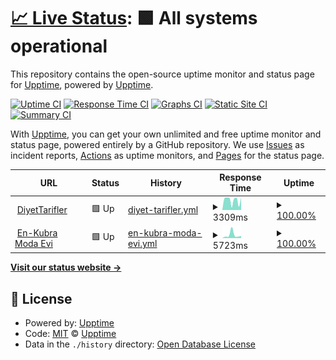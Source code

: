 # [📈 Live Status](https://demo.upptime.js.org): <!--live status--> **🟩 All systems operational**

This repository contains the open-source uptime monitor and status page for [Upptime](https://upptime.js.org), powered by [Upptime](https://github.com/upptime/upptime).

[![Uptime CI](https://github.com/akndore/diyetTariflerUp/workflows/Uptime%20CI/badge.svg)](https://github.com/akndore/diyetTariflerUp/actions?query=workflow%3A%22Uptime+CI%22)
[![Response Time CI](https://github.com/akndore/diyetTariflerUp/workflows/Response%20Time%20CI/badge.svg)](https://github.com/akndore/diyetTariflerUp/actions?query=workflow%3A%22Response+Time+CI%22)
[![Graphs CI](https://github.com/akndore/diyetTariflerUp/workflows/Graphs%20CI/badge.svg)](https://github.com/akndore/diyetTariflerUp/actions?query=workflow%3A%22Graphs+CI%22)
[![Static Site CI](https://github.com/akndore/diyetTariflerUp/workflows/Static%20Site%20CI/badge.svg)](https://github.com/akndore/diyetTariflerUp/actions?query=workflow%3A%22Static+Site+CI%22)
[![Summary CI](https://github.com/akndore/diyetTariflerUp/workflows/Summary%20CI/badge.svg)](https://github.com/akndore/diyetTariflerUp/actions?query=workflow%3A%22Summary+CI%22)

With [Upptime](https://upptime.js.org), you can get your own unlimited and free uptime monitor and status page, powered entirely by a GitHub repository. We use [Issues](https://github.com/upptime/upptime/issues) as incident reports, [Actions](https://github.com/akndore/diyetTariflerUp/actions) as uptime monitors, and [Pages](https://demo.upptime.js.org) for the status page.

<!--start: status pages-->
<!-- This summary is generated by Upptime (https://github.com/upptime/upptime) -->
<!-- Do not edit this manually, your changes will be overwritten -->
<!-- prettier-ignore -->
| URL | Status | History | Response Time | Uptime |
| --- | ------ | ------- | ------------- | ------ |
| <img alt="" src="https://favicons.githubusercontent.com/www.diyettarifler.net" height="13"> [DiyetTarifler](https://www.diyettarifler.net/) | 🟩 Up | [diyet-tarifler.yml](https://github.com/akndore/diyetTariflerUp/commits/HEAD/history/diyet-tarifler.yml) | <details><summary><img alt="Response time graph" src="./graphs/diyet-tarifler/response-time-week.png" height="20"> 3309ms</summary><br><a href="https://akndore.github.io/diyetTariflerUp/history/diyet-tarifler"><img alt="Response time 2544" src="https://img.shields.io/endpoint?url=https%3A%2F%2Fraw.githubusercontent.com%2Fakndore%2FdiyetTariflerUp%2FHEAD%2Fapi%2Fdiyet-tarifler%2Fresponse-time.json"></a><br><a href="https://akndore.github.io/diyetTariflerUp/history/diyet-tarifler"><img alt="24-hour response time 5706" src="https://img.shields.io/endpoint?url=https%3A%2F%2Fraw.githubusercontent.com%2Fakndore%2FdiyetTariflerUp%2FHEAD%2Fapi%2Fdiyet-tarifler%2Fresponse-time-day.json"></a><br><a href="https://akndore.github.io/diyetTariflerUp/history/diyet-tarifler"><img alt="7-day response time 3309" src="https://img.shields.io/endpoint?url=https%3A%2F%2Fraw.githubusercontent.com%2Fakndore%2FdiyetTariflerUp%2FHEAD%2Fapi%2Fdiyet-tarifler%2Fresponse-time-week.json"></a><br><a href="https://akndore.github.io/diyetTariflerUp/history/diyet-tarifler"><img alt="30-day response time 2544" src="https://img.shields.io/endpoint?url=https%3A%2F%2Fraw.githubusercontent.com%2Fakndore%2FdiyetTariflerUp%2FHEAD%2Fapi%2Fdiyet-tarifler%2Fresponse-time-month.json"></a><br><a href="https://akndore.github.io/diyetTariflerUp/history/diyet-tarifler"><img alt="1-year response time 2544" src="https://img.shields.io/endpoint?url=https%3A%2F%2Fraw.githubusercontent.com%2Fakndore%2FdiyetTariflerUp%2FHEAD%2Fapi%2Fdiyet-tarifler%2Fresponse-time-year.json"></a></details> | <details><summary><a href="https://akndore.github.io/diyetTariflerUp/history/diyet-tarifler">100.00%</a></summary><a href="https://akndore.github.io/diyetTariflerUp/history/diyet-tarifler"><img alt="All-time uptime 99.96%" src="https://img.shields.io/endpoint?url=https%3A%2F%2Fraw.githubusercontent.com%2Fakndore%2FdiyetTariflerUp%2FHEAD%2Fapi%2Fdiyet-tarifler%2Fuptime.json"></a><br><a href="https://akndore.github.io/diyetTariflerUp/history/diyet-tarifler"><img alt="24-hour uptime 100.00%" src="https://img.shields.io/endpoint?url=https%3A%2F%2Fraw.githubusercontent.com%2Fakndore%2FdiyetTariflerUp%2FHEAD%2Fapi%2Fdiyet-tarifler%2Fuptime-day.json"></a><br><a href="https://akndore.github.io/diyetTariflerUp/history/diyet-tarifler"><img alt="7-day uptime 100.00%" src="https://img.shields.io/endpoint?url=https%3A%2F%2Fraw.githubusercontent.com%2Fakndore%2FdiyetTariflerUp%2FHEAD%2Fapi%2Fdiyet-tarifler%2Fuptime-week.json"></a><br><a href="https://akndore.github.io/diyetTariflerUp/history/diyet-tarifler"><img alt="30-day uptime 99.96%" src="https://img.shields.io/endpoint?url=https%3A%2F%2Fraw.githubusercontent.com%2Fakndore%2FdiyetTariflerUp%2FHEAD%2Fapi%2Fdiyet-tarifler%2Fuptime-month.json"></a><br><a href="https://akndore.github.io/diyetTariflerUp/history/diyet-tarifler"><img alt="1-year uptime 99.96%" src="https://img.shields.io/endpoint?url=https%3A%2F%2Fraw.githubusercontent.com%2Fakndore%2FdiyetTariflerUp%2FHEAD%2Fapi%2Fdiyet-tarifler%2Fuptime-year.json"></a></details>
| <img alt="" src="https://favicons.githubusercontent.com/enkubramodaevi.com" height="13"> [En-Kubra Moda Evi](https://enkubramodaevi.com/) | 🟩 Up | [en-kubra-moda-evi.yml](https://github.com/akndore/diyetTariflerUp/commits/HEAD/history/en-kubra-moda-evi.yml) | <details><summary><img alt="Response time graph" src="./graphs/en-kubra-moda-evi/response-time-week.png" height="20"> 5723ms</summary><br><a href="https://akndore.github.io/diyetTariflerUp/history/en-kubra-moda-evi"><img alt="Response time 5723" src="https://img.shields.io/endpoint?url=https%3A%2F%2Fraw.githubusercontent.com%2Fakndore%2FdiyetTariflerUp%2FHEAD%2Fapi%2Fen-kubra-moda-evi%2Fresponse-time.json"></a><br><a href="https://akndore.github.io/diyetTariflerUp/history/en-kubra-moda-evi"><img alt="24-hour response time 2964" src="https://img.shields.io/endpoint?url=https%3A%2F%2Fraw.githubusercontent.com%2Fakndore%2FdiyetTariflerUp%2FHEAD%2Fapi%2Fen-kubra-moda-evi%2Fresponse-time-day.json"></a><br><a href="https://akndore.github.io/diyetTariflerUp/history/en-kubra-moda-evi"><img alt="7-day response time 5723" src="https://img.shields.io/endpoint?url=https%3A%2F%2Fraw.githubusercontent.com%2Fakndore%2FdiyetTariflerUp%2FHEAD%2Fapi%2Fen-kubra-moda-evi%2Fresponse-time-week.json"></a><br><a href="https://akndore.github.io/diyetTariflerUp/history/en-kubra-moda-evi"><img alt="30-day response time 5723" src="https://img.shields.io/endpoint?url=https%3A%2F%2Fraw.githubusercontent.com%2Fakndore%2FdiyetTariflerUp%2FHEAD%2Fapi%2Fen-kubra-moda-evi%2Fresponse-time-month.json"></a><br><a href="https://akndore.github.io/diyetTariflerUp/history/en-kubra-moda-evi"><img alt="1-year response time 5723" src="https://img.shields.io/endpoint?url=https%3A%2F%2Fraw.githubusercontent.com%2Fakndore%2FdiyetTariflerUp%2FHEAD%2Fapi%2Fen-kubra-moda-evi%2Fresponse-time-year.json"></a></details> | <details><summary><a href="https://akndore.github.io/diyetTariflerUp/history/en-kubra-moda-evi">100.00%</a></summary><a href="https://akndore.github.io/diyetTariflerUp/history/en-kubra-moda-evi"><img alt="All-time uptime 100.00%" src="https://img.shields.io/endpoint?url=https%3A%2F%2Fraw.githubusercontent.com%2Fakndore%2FdiyetTariflerUp%2FHEAD%2Fapi%2Fen-kubra-moda-evi%2Fuptime.json"></a><br><a href="https://akndore.github.io/diyetTariflerUp/history/en-kubra-moda-evi"><img alt="24-hour uptime 100.00%" src="https://img.shields.io/endpoint?url=https%3A%2F%2Fraw.githubusercontent.com%2Fakndore%2FdiyetTariflerUp%2FHEAD%2Fapi%2Fen-kubra-moda-evi%2Fuptime-day.json"></a><br><a href="https://akndore.github.io/diyetTariflerUp/history/en-kubra-moda-evi"><img alt="7-day uptime 100.00%" src="https://img.shields.io/endpoint?url=https%3A%2F%2Fraw.githubusercontent.com%2Fakndore%2FdiyetTariflerUp%2FHEAD%2Fapi%2Fen-kubra-moda-evi%2Fuptime-week.json"></a><br><a href="https://akndore.github.io/diyetTariflerUp/history/en-kubra-moda-evi"><img alt="30-day uptime 100.00%" src="https://img.shields.io/endpoint?url=https%3A%2F%2Fraw.githubusercontent.com%2Fakndore%2FdiyetTariflerUp%2FHEAD%2Fapi%2Fen-kubra-moda-evi%2Fuptime-month.json"></a><br><a href="https://akndore.github.io/diyetTariflerUp/history/en-kubra-moda-evi"><img alt="1-year uptime 100.00%" src="https://img.shields.io/endpoint?url=https%3A%2F%2Fraw.githubusercontent.com%2Fakndore%2FdiyetTariflerUp%2FHEAD%2Fapi%2Fen-kubra-moda-evi%2Fuptime-year.json"></a></details>

<!--end: status pages-->

[**Visit our status website →**](https://demo.upptime.js.org)

## 📄 License

- Powered by: [Upptime](https://github.com/upptime/upptime)
- Code: [MIT](./LICENSE) © [Upptime](https://upptime.js.org)
- Data in the `./history` directory: [Open Database License](https://opendatacommons.org/licenses/odbl/1-0/)
